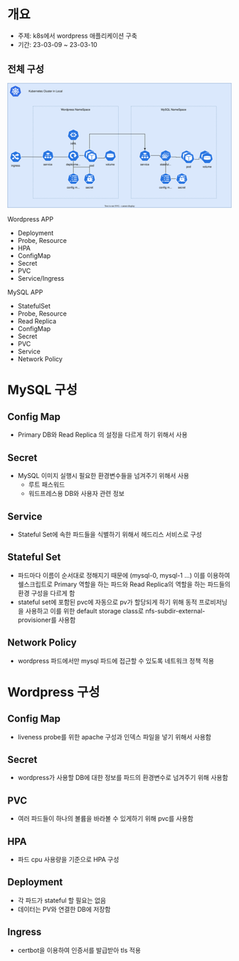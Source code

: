 # 개요
- 주제: k8s에서 wordpress 애플리케이션 구축
- 기간: 23-03-09 ~ 23-03-10

## 전체 구성

![구성도](image/project-architecture.svg)

Wordpress APP
- Deployment
- Probe, Resource
- HPA
- ConfigMap
- Secret
- PVC
- Service/Ingress

MySQL APP
- StatefulSet
- Probe, Resource
- Read Replica
- ConfigMap
- Secret
- PVC
- Service
- Network Policy

# MySQL 구성
## Config Map
- Primary DB와 Read Replica 의 설정을 다르게 하기 위해서 사용
## Secret
- MySQL 이미지 실행시 필요한 환경변수들을 넘겨주기 위해서 사용
  - 루트 패스워드
  - 워드프레스용 DB와 사용자 관련 정보
## Service
- Stateful Set에 속한 파드들을 식별하기 위해서 헤드리스 서비스로 구성
## Stateful Set
- 파드마다 이름이 순서대로 정해지기 때문에 (mysql-0, mysql-1 ...) 이를 이용하여 쉘스크립트로 Primary 역할을 하는 파드와 Read Replica의 역할을 하는 파드들의 환경 구성을 다르게 함
- stateful set에 포함된 pvc에 자동으로 pv가 할당되게 하기 위해 동적 프로비저닝을 사용하고 이를 위한 default storage class로 nfs-subdir-external-provisioner를 사용함
## Network Policy
- wordpress 파드에서만 mysql 파드에 접근할 수 있도록 네트워크 정책 적용

# Wordpress 구성
## Config Map
- liveness probe를 위한 apache 구성과 인덱스 파일을 넣기 위해서 사용함
## Secret
- wordpress가 사용할 DB에 대한 정보를 파드의 환경변수로 넘겨주기 위해 사용함
## PVC
- 여러 파드들이 하나의 볼륨을 바라볼 수 있게하기 위해 pvc를 사용함
## HPA
- 파드 cpu 사용량을 기준으로 HPA 구성
## Deployment
- 각 파드가 stateful 할 필요는 없음
- 데이터는 PV와 연결한 DB에 저장함
## Ingress
- certbot을 이용하여 인증서를 발급받아 tls 적용
